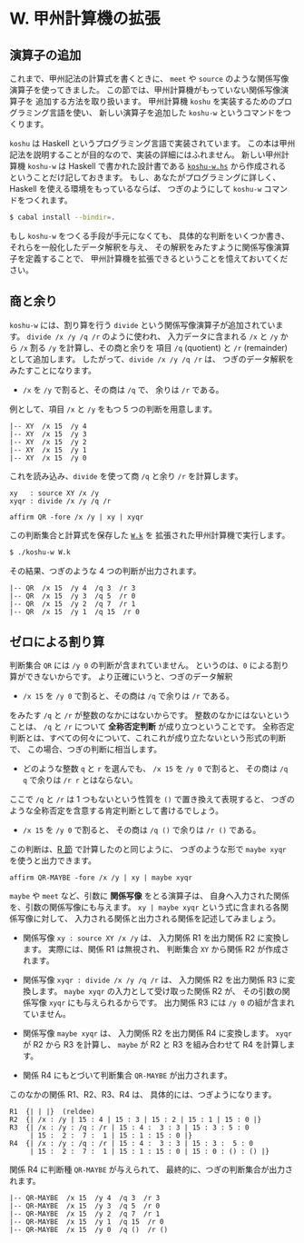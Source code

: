 # W. 甲州計算機の拡張


## 演算子の追加

これまで、甲州記法の計算式を書くときに、
`meet` や `source` のような関係写像演算子を使ってきました。
この節では、甲州計算機がもっていない関係写像演算子を
追加する方法を取り扱います。
甲州計算機 `koshu` を実装するためのプログラミング言語を使い、
新しい演算子を追加した `koshu-w` というコマンドをつくります。

`koshu` は Haskell というプログラミング言語で実装されています。
この本は甲州記法を説明することが目的なので、実装の詳細にはふれません。
新しい甲州計算機 `koshu-w` は Haskell で書かれた設計書である
[`koshu-w.hs`][koshu-w.hs] から作成される
ということだけ記しておきます。
もし、あなたがプログラミングに詳しく、
Haskell を使える環境をもっているならば、
つぎのようにして `koshu-w` コマンドをつくれます。

``` sh
$ cabal install --bindir=.
```

もし `koshu-w` をつくる手段が手元になくても、
具体的な判断をいくつか書き、
それらを一般化したデータ解釈を与え、
その解釈をみたすように関係写像演算子を定義することで、
甲州計算機を拡張できるということを憶えておいてください。


## 商と余り

`koshu-w` には、割り算を行う `divide`
という関係写像演算子が追加されています。
`divide /x /y /q /r` のように使われ、
入力データに含まれる `/x` と `/y` から
`/x` 割る `/y` を計算し、その商と余りを
項目 `/q` (quotient) と
`/r` (remainder) として追加します。
したがって、`divide /x /y /q /r` は、
つぎのデータ解釈をみたすことになります。

 - `/x` を `/y` で割ると、その商は `/q` で、
   余りは `/r` である。

例として、項目 `/x` と `/y` をもつ 5 つの判断を用意します。

``` text
|-- XY  /x 15  /y 4
|-- XY  /x 15  /y 3
|-- XY  /x 15  /y 2
|-- XY  /x 15  /y 1
|-- XY  /x 15  /y 0
```

これを読み込み、`divide` を使って商 `/q` と余り `/r` を計算します。

``` text
xy   : source XY /x /y
xyqr : divide /x /y /q /r

affirm QR -fore /x /y | xy | xyqr
```

この判断集合と計算式を保存した [`W.k`][W.k] を
拡張された甲州計算機で実行します。

``` sh
$ ./koshu-w W.k
```

その結果、つぎのような 4 つの判断が出力されます。

``` text
|-- QR  /x 15  /y 4  /q 3  /r 3
|-- QR  /x 15  /y 3  /q 5  /r 0
|-- QR  /x 15  /y 2  /q 7  /r 1
|-- QR  /x 15  /y 1  /q 15  /r 0
```


## ゼロによる割り算

判断集合 `QR` には `/y 0` の判断が含まれていません。
というのは、`0` による割り算ができないからです。
より正確にいうと、つぎのデータ解釈

 - `/x 15` を `/y 0` で割ると、その商は `/q` で余りは `/r` である。

をみたす `/q` と `/r` が整数のなかにはないからです。
整数のなかにはないということは、
`/q` と `/r` について **全称否定判断** が成り立つということです。
全称否定判断とは、すべての何々について、これこれが成り立たないという形式の判断で、
この場合、つぎの判断に相当します。

 - どのような整数 `q` と `r` を選んでも、
   `/x 15` を `/y 0` で割ると、
   その商は `/q q` で余りは `/r r` とはならない。

ここで `/q` と `/r` は 1 つもないという性質を
`()` で置き換えて表現すると、
つぎのような全称否定を含意する肯定判断として書けるでしょう。

 - `/x 15` を `/y 0` で割ると、
   その商は `/q ()` で余りは `/r ()` である。

この判断は、[R 節][R] で計算したのと同じように、
つぎのような形で `maybe xyqr` を使うと出力できます。

``` text
affirm QR-MAYBE -fore /x /y | xy | maybe xyqr
```

`maybe` や `meet` など、引数に **関係写像** をとる演算子は、
自身へ入力された関係を、引数の関係写像にも与えます。
`xy | maybe xyqr` という式に含まれる各関係写像に対して、
入力される関係と出力される関係を記述してみましょう。

 - 関係写像 `xy : source XY /x /y` は、
   入力関係 R1 を出力関係 R2 に変換します。 
   実際には、関係 R1 は無視され、
   判断集合 `XY` から関係 R2 が作成されます。

 - 関係写像 `xyqr : divide /x /y /q /r` は、
   入力関係 R2 を出力関係 R3 に変換します。
   `maybe xyqr` の入力として受け取った関係 R2 が、
   その引数の関係写像 `xyqr` にも与えられるからです。
   出力関係 R3 には `/y 0` の組が含まれていません。

 - 関係写像 `maybe xyqr` は、
   入力関係 R2 を出力関係 R4 に変換します。
   `xyqr` が R2 から R3 を計算し、
   `maybe` が R2 と R3 を組み合わせて R4 を計算します。

 - 関係 R4 にもとづいて判断集合 `QR-MAYBE` が出力されます。

このなかの関係 R1、R2、R3、R4 は、
具体的には、つぎようになります。

``` text
R1  {| | |}  (reldee)
R2  {| /x : /y | 15 : 4 | 15 : 3 | 15 : 2 | 15 : 1 | 15 : 0 |}
R3  {| /x : /y : /q : /r | 15 : 4 :  3 : 3 | 15 : 3 : 5 : 0
     | 15 :  2 :  7 :  1 | 15 : 1 : 15 : 0 |}
R4  {| /x : /y : /q : /r | 15 : 4 :  3 : 3 | 15 : 3 :  5 : 0
     | 15 :  2 :  7 :  1 | 15 : 1 : 15 : 0 | 15 : 0 : () : () |}
```

関係 R4 に判断種 `QR-MAYBE` が与えられて、
最終的に、つぎの判断集合が出力されます。

``` text
|-- QR-MAYBE  /x 15  /y 4  /q 3  /r 3
|-- QR-MAYBE  /x 15  /y 3  /q 5  /r 0
|-- QR-MAYBE  /x 15  /y 2  /q 7  /r 1
|-- QR-MAYBE  /x 15  /y 1  /q 15  /r 0
|-- QR-MAYBE  /x 15  /y 0  /q ()  /r ()
```


[R]:     https://github.com/seinokatsuhiro/abc-of-koshucode/tree/master/draft/section/R
[W.k]:   https://github.com/seinokatsuhiro/abc-of-koshucode/blob/master/draft/section/W/W.k
[koshu-w.hs]:   https://github.com/seinokatsuhiro/abc-of-koshucode/blob/master/draft/section/W/koshu-w.hs

<!-- ------------------------------------------------------------------
|-- TERM  /ja0 'か  /ja '関係写像          /en "relmap"
|-- TERM  /ja0 'せ  /ja '全称否定判断      /en "universal negative judgement"
------------------------------------------------------------------- -->

